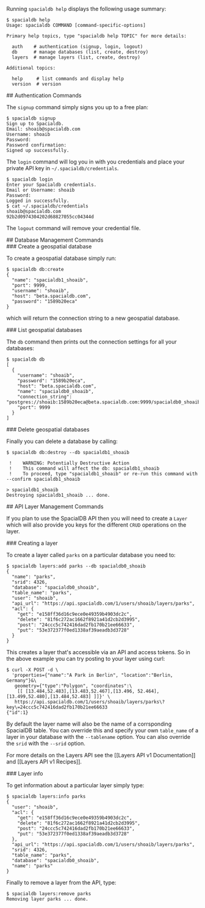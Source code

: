 Running `spacialdb help` displays the following usage summary:

```console
$ spacialdb help
Usage: spacialdb COMMAND [command-specific-options]

Primary help topics, type "spacialdb help TOPIC" for more details:

  auth    # authentication (signup, login, logout)
  db      # manage databases (list, create, destroy)
  layers  # manage layers (list, create, destroy)

Additional topics:

  help     # list commands and display help
  version  # version
```
<div name='authentication'></div>
## Authentication Commands

The `signup` command simply signs you up to a free plan:

```console
$ spacialdb signup
Sign up to Spacialdb.
Email: shoaib@spacialdb.com
Username: shoaib
Password: 
Password confirmation: 
Signed up successfully.
```

The `login` command will log you in with you credentials and place your private API key in `~/.spacialdb/credentials`.

```console
$ spacialdb login
Enter your Spacialdb credentials.
Email or Username: shoaib
Password: 
Logged in successfully.
$ cat ~/.spacialdb/credentials
shoaib@spacialdb.com
92b2d0974304202d68827055cc04344d
```

The `logout` command will remove your credential file.

<div name='database_management'></div>
## Database Management Commands

<div name='database_create'></div>
### Create a geospatial database

To create a geospatial database simply run:

```console
$ spacialdb db:create
{
  "name": "spacialdb1_shoaib",
  "port": 9999,
  "username": "shoaib",
  "host": "beta.spacialdb.com",
  "password": "1589b20eca"
}

```

which will return the connection string to a new geospatial database.

<div name='database_list'></div>
### List geospatial databases

The `db` command then prints out the connection settings for all your databases:

```console
$ spacialdb db                               
[
  {
    "username": "shoaib",
    "password": "1589b20eca",
    "host": "beta.spacialdb.com",
    "name": "spacialdb0_shoaib",
    "connection_string": "postgres://shoaib:1589b20eca@beta.spacialdb.com:9999/spacialdb0_shoaib",
    "port": 9999
  }
]
```

<div name='database_delete'></div>
### Delete geospatial databases

Finally you can delete a database by calling:

```console
$ spacialdb db:destroy --db spacialdb1_shoaib

 !    WARNING: Potentially Destructive Action
 !    This command will affect the db: spacialdb1_shoaib
 !    To proceed, type "spacialdb1_shoaib" or re-run this command with --confirm spacialdb1_shoaib

> spacialdb1_shoaib
Destroying spacialdb1_shoaib ... done.
```
<div name='api_layer_management'></div>
## API Layer Management Commands

If you plan to use the SpacialDB API then you will need to create a `Layer` which will also provide you keys for the different `CRUD` operations on the layer.

<div name='api_layer_create'></div>
### Creating a layer

To create a layer called `parks` on a particular database you need to:

```console
$ spacialdb layers:add parks --db spacialdb0_shoaib                     
{
  "name": "parks",
  "srid": 4326,
  "database": "spacialdb0_shoaib",
  "table_name": "parks",
  "user": "shoaib",
  "api_url": "https://api.spacialdb.com/1/users/shoaib/layers/parks",
  "acl": {
    "get": "e158ff36d16c9ece0e49359b4903dc2c",
    "delete": "81f6c272ac1662f8921a41d2cb2d3995",
    "post": "24ccc5c742416dad2fb170b21ee66633",
    "put": "53e372377f0ed1338af39aeadb3d3728"
  }
}

```

This creates a layer that's accessible via an API and access tokens. So in the above example you can try posting to your layer using curl:

```console
$ curl -X POST -d \
  'properties={"name":"A Park in Berlin", "location":"Berlin, Germany"}&\
   geometry={"type":"Polygon", "coordinates":\
    [[ [13.484,52.483],[13.483,52.467],[13.496, 52.464],[13.499,52.480],[13.484,52.483] ]]}' \
   https://api.spacialdb.com/1/users/shoaib/layers/parks\?key\=24ccc5c742416dad2fb170b21ee66633
{"id":1}
```

By default the layer name will also be the name of a corrsponding SpacialDB table. You can override this and specify your own `table_name` of a layer in your database with the `--tablename` option. You can also override the `srid` with the `--srid` option.

For more details on the Layers API see the [[Layers API v1 Documentation]] and [[Layers API v1 Recipes]].

<div name='api_layer_info'></div>
### Layer info

To get information about a particular layer simply type:

```console
$ spacialdb layers:info parks
{
  "user": "shoaib",
  "acl": {
    "get": "e158ff36d16c9ece0e49359b4903dc2c",
    "delete": "81f6c272ac1662f8921a41d2cb2d3995",
    "post": "24ccc5c742416dad2fb170b21ee66633",
    "put": "53e372377f0ed1338af39aeadb3d3728"
  },
  "api_url": "https://api.spacialdb.com/1/users/shoaib/layers/parks",
  "srid": 4326,
  "table_name": "parks",
  "database": "spacialdb0_shoaib",
  "name": "parks"
}
```

Finally to remove a layer from the API, type:

```console
$ spacialdb layers:remove parks
Removing layer parks ... done.
```